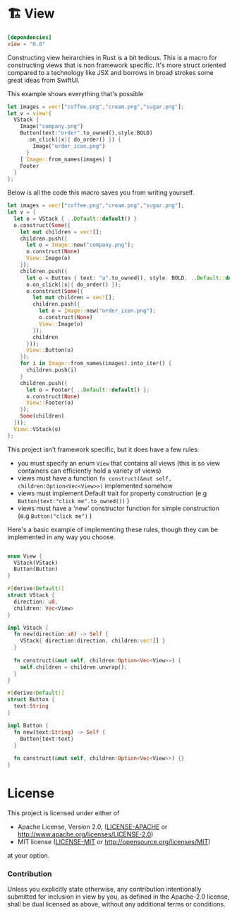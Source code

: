 # 🏗️ View

```toml
[dependencies]
view = "0.0"
```

Constructing view heirarchies in Rust is a bit tedious. This is a macro for constructing views that is non framework specific. It's more struct oriented compared to a technology like JSX and borrows in broad strokes some great ideas from SwiftUI.

This example shows everything that's possible

```rust
let images = vec!["coffee.png","cream.png","sugar.png"];
let v = view!{
  VStack {
    Image("company.png") 
    Button(text:"order".to_owned(),style:BOLD)
      .on_click(|x|{ do_order() }) { 
        Image("order_icon.png") 
      }
    [ Image::from_names(images) ]
    Footer
  }
};
```

Below is all the code this macro saves you from writing yourself.

```rust
let images = vec!["coffee.png","cream.png","sugar.png"];
let v = { 
  let o = VStack { ..Default::default() }
  o.construct(Some({
    let mut children = vec![];
    children.push({
      let o = Image::new("company.png");
      o.construct(None)
      View::Image(o)
    });
    children.push({
      let o = Button { text: "a".to_owned(), style: BOLD, ..Default::default() };
      o.on_click(|x|{ do_order() });
      o.construct(Some({
        let mut children = vec![];
        children.push({
          let o = Image::new("order_icon.png");
          o.construct(None)
          View::Image(o)
        });
        children
      }));
      View::Button(o)
    });
    for i in Image::from_names(images).into_iter() {
      children.push(i)
    }
    children.push({
      let o = Footer{ ..Default::default() };
      o.construct(None)
      View::Footer(o)
    });
    Some(children)
  }));
  View::VStack(o)
};
```

This project isn't framework specific, but it does have a few rules:
* you must specify an enum `View` that contains all views (this is so view containers can efficiently hold a variety of views)
* views must have a function `fn construct(&mut self, children:Option<Vec<View>>)` implemented somehow
* views must implement Default trait for property construction (e.g `Button(text:"click me".to_owned())` )
* views must have a 'new' constructor function for simple construction (e.g `Button("click me")` )

Here's a basic example of implementing these rules, though they can be implemented in any way you choose.

```rust

enum View {
  VStack(VStack)
  Button(Button)
}

#[derive(Default)]
struct VStack {
  direction: u8,
  children: Vec<View>
}

impl VStack {
  fn new(direction:u8) -> Self {
    VStack{ direction:direction, children:vec![] }
  }
  
  fn construct(&mut self, children:Option<Vec<View>>) { 
    self.children = children.unwrap();
  }
}

#[derive(Default)]
struct Button {
  text:String
}

impl Button {
  fn new(text:String) -> Self {
    Button{text:text}
  }
  
  fn construct(&mut self, children:Option<Vec<View>>) {}
}
```

# License

This project is licensed under either of

 * Apache License, Version 2.0, ([LICENSE-APACHE](LICENSE-APACHE) or
   http://www.apache.org/licenses/LICENSE-2.0)
 * MIT license ([LICENSE-MIT](LICENSE-MIT) or
   http://opensource.org/licenses/MIT)

at your option.

### Contribution

Unless you explicitly state otherwise, any contribution intentionally submitted
for inclusion in view by you, as defined in the Apache-2.0 license, shall be
dual licensed as above, without any additional terms or conditions.
